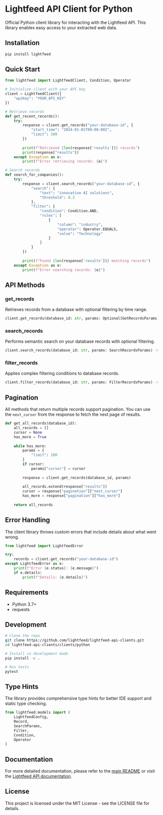 # Lightfeed API Client for Python

Official Python client library for interacting with the Lightfeed API. This library enables easy access to your extracted web data.

## Installation

```bash
pip install lightfeed
```

## Quick Start

```python
from lightfeed import LightfeedClient, Condition, Operator

# Initialize client with your API key
client = LightfeedClient({
    "apiKey": "YOUR_API_KEY"
})

# Retrieve records
def get_recent_records():
    try:
        response = client.get_records("your-database-id", {
            "start_time": "2024-01-01T00:00:00Z",
            "limit": 100
        })
        
        print(f"Retrieved {len(response['results'])} records")
        print(response["results"])
    except Exception as e:
        print(f"Error retrieving records: {e}")

# Search records
def search_for_companies():
    try:
        response = client.search_records("your-database-id", {
            "search": {
                "text": "innovative AI solutions",
                "threshold": 0.3
            },
            "filter": {
                "condition": Condition.AND,
                "rules": [
                    {
                        "column": "industry",
                        "operator": Operator.EQUALS,
                        "value": "Technology"
                    }
                ]
            }
        })
        
        print(f"Found {len(response['results'])} matching records")
    except Exception as e:
        print(f"Error searching records: {e}")
```

## API Methods

### get_records

Retrieves records from a database with optional filtering by time range.

```python
client.get_records(database_id: str, params: Optional[GetRecordsParams]) -> RecordsResponse
```

### search_records

Performs semantic search on your database records with optional filtering.

```python
client.search_records(database_id: str, params: SearchRecordsParams) -> RecordsResponse
```

### filter_records

Applies complex filtering conditions to database records.

```python
client.filter_records(database_id: str, params: FilterRecordsParams) -> RecordsResponse
```

## Pagination

All methods that return multiple records support pagination. You can use the `next_cursor` from the response to fetch the next page of results.

```python
def get_all_records(database_id):
    all_records = []
    cursor = None
    has_more = True
    
    while has_more:
        params = {
            "limit": 100
        }
        if cursor:
            params["cursor"] = cursor
            
        response = client.get_records(database_id, params)
        
        all_records.extend(response["results"])
        cursor = response["pagination"]["next_cursor"]
        has_more = response["pagination"]["has_more"]
    
    return all_records
```

## Error Handling

The client library throws custom errors that include details about what went wrong.

```python
from lightfeed import LightfeedError

try:
    records = client.get_records("your-database-id")
except LightfeedError as e:
    print(f"Error {e.status}: {e.message}")
    if e.details:
        print(f"Details: {e.details}")
```

## Requirements

- Python 3.7+
- requests

## Development

```bash
# Clone the repo
git clone https://github.com/lightfeed/lightfeed-api-clients.git
cd lightfeed-api-clients/clients/python

# Install in development mode
pip install -e .

# Run tests
pytest
```

## Type Hints

The library provides comprehensive type hints for better IDE support and static type checking.

```python
from lightfeed.models import (
    LightfeedConfig,
    Record,
    SearchParams,
    Filter,
    Condition,
    Operator
)
```

## Documentation

For more detailed documentation, please refer to the [main README](../../README.md) or visit the [Lightfeed API documentation](https://www.lightfeed.ai/docs/apis/).

## License

This project is licensed under the MIT License - see the LICENSE file for details. 